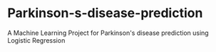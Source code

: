 # Parkinson-s-disease-prediction
A Machine Learning Project for Parkinson's disease prediction using Logistic Regression
